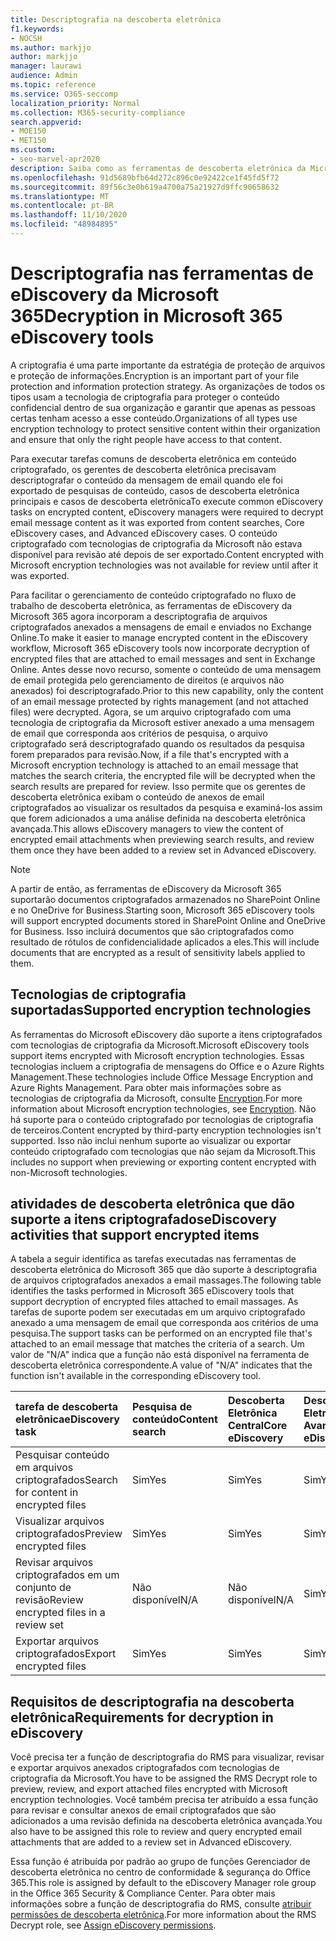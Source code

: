 ```yaml
---
title: Descriptografia na descoberta eletrônica
f1.keywords:
- NOCSH
ms.author: markjjo
author: markjjo
manager: laurawi
audience: Admin
ms.topic: reference
ms.service: O365-seccomp
localization_priority: Normal
ms.collection: M365-security-compliance
search.appverid:
- MOE150
- MET150
ms.custom:
- seo-marvel-apr2020
description: Saiba como as ferramentas de descoberta eletrônica da Microsoft 365 tratam documentos criptografados anexados a mensagens de email.
ms.openlocfilehash: 91d5689bfb64d272c896c0e92422ce1f45fd5f72
ms.sourcegitcommit: 89f56c3e0b619a4700a75a21927d9ffc90658632
ms.translationtype: MT
ms.contentlocale: pt-BR
ms.lasthandoff: 11/10/2020
ms.locfileid: "48984895"
---
```

# <a name="decryption-in-microsoft-365-ediscovery-tools"></a><span data-ttu-id="7eb59-103">Descriptografia nas ferramentas de eDiscovery da Microsoft 365</span><span class="sxs-lookup"><span data-stu-id="7eb59-103">Decryption in Microsoft 365 eDiscovery tools</span></span>

<span data-ttu-id="7eb59-104">A criptografia é uma parte importante da estratégia de proteção de arquivos e proteção de informações.</span><span class="sxs-lookup"><span data-stu-id="7eb59-104">Encryption is an important part of your file protection and information protection strategy.</span></span> <span data-ttu-id="7eb59-105">As organizações de todos os tipos usam a tecnologia de criptografia para proteger o conteúdo confidencial dentro de sua organização e garantir que apenas as pessoas certas tenham acesso a esse conteúdo.</span><span class="sxs-lookup"><span data-stu-id="7eb59-105">Organizations of all types use encryption technology to protect sensitive content within their organization and ensure that only the right people have access to that content.</span></span>

<span data-ttu-id="7eb59-106">Para executar tarefas comuns de descoberta eletrônica em conteúdo criptografado, os gerentes de descoberta eletrônica precisavam descriptografar o conteúdo da mensagem de email quando ele foi exportado de pesquisas de conteúdo, casos de descoberta eletrônica principais e casos de descoberta eletrônica</span><span class="sxs-lookup"><span data-stu-id="7eb59-106">To execute common eDiscovery tasks on encrypted content, eDiscovery managers were required to decrypt email message content as it was exported from content searches, Core eDiscovery cases, and Advanced eDiscovery cases.</span></span> <span data-ttu-id="7eb59-107">O conteúdo criptografado com tecnologias de criptografia da Microsoft não estava disponível para revisão até depois de ser exportado.</span><span class="sxs-lookup"><span data-stu-id="7eb59-107">Content encrypted with Microsoft encryption technologies was not available for review until after it was exported.</span></span>

<span data-ttu-id="7eb59-108">Para facilitar o gerenciamento de conteúdo criptografado no fluxo de trabalho de descoberta eletrônica, as ferramentas de eDiscovery da Microsoft 365 agora incorporam a descriptografia de arquivos criptografados anexados a mensagens de email e enviados no Exchange Online.</span><span class="sxs-lookup"><span data-stu-id="7eb59-108">To make it easier to manage encrypted content in the eDiscovery workflow, Microsoft 365 eDiscovery tools now incorporate decryption of encrypted files that are attached to email messages and sent in Exchange Online.</span></span> <span data-ttu-id="7eb59-109">Antes desse novo recurso, somente o conteúdo de uma mensagem de email protegida pelo gerenciamento de direitos (e arquivos não anexados) foi descriptografado.</span><span class="sxs-lookup"><span data-stu-id="7eb59-109">Prior to this new capability, only the content of an email message protected by rights management (and not attached files) were decrypted.</span></span> <span data-ttu-id="7eb59-110">Agora, se um arquivo criptografado com uma tecnologia de criptografia da Microsoft estiver anexado a uma mensagem de email que corresponda aos critérios de pesquisa, o arquivo criptografado será descriptografado quando os resultados da pesquisa forem preparados para revisão.</span><span class="sxs-lookup"><span data-stu-id="7eb59-110">Now, if a file that's encrypted with a Microsoft encryption technology is attached to an email message that matches the search criteria, the encrypted file will be decrypted when the search results are prepared for review.</span></span> <span data-ttu-id="7eb59-111">Isso permite que os gerentes de descoberta eletrônica exibam o conteúdo de anexos de email criptografados ao visualizar os resultados da pesquisa e examiná-los assim que forem adicionados a uma análise definida na descoberta eletrônica avançada.</span><span class="sxs-lookup"><span data-stu-id="7eb59-111">This allows eDiscovery managers to view the content of encrypted email attachments when previewing search results, and review them once they have been added to a review set in Advanced eDiscovery.</span></span>

> [!NOTE]
> <span data-ttu-id="7eb59-112">A partir de então, as ferramentas de eDiscovery da Microsoft 365 suportarão documentos criptografados armazenados no SharePoint Online e no OneDrive for Business.</span><span class="sxs-lookup"><span data-stu-id="7eb59-112">Starting soon, Microsoft 365 eDiscovery tools will support encrypted documents stored in SharePoint Online and OneDrive for Business.</span></span> <span data-ttu-id="7eb59-113">Isso incluirá documentos que são criptografados como resultado de rótulos de confidencialidade aplicados a eles.</span><span class="sxs-lookup"><span data-stu-id="7eb59-113">This will include documents that are encrypted as a result of sensitivity labels applied to them.</span></span>

## <a name="supported-encryption-technologies"></a><span data-ttu-id="7eb59-114">Tecnologias de criptografia suportadas</span><span class="sxs-lookup"><span data-stu-id="7eb59-114">Supported encryption technologies</span></span>

<span data-ttu-id="7eb59-115">As ferramentas do Microsoft eDiscovery dão suporte a itens criptografados com tecnologias de criptografia da Microsoft.</span><span class="sxs-lookup"><span data-stu-id="7eb59-115">Microsoft eDiscovery tools support items encrypted with Microsoft encryption technologies.</span></span> <span data-ttu-id="7eb59-116">Essas tecnologias incluem a criptografia de mensagens do Office e o Azure Rights Management.</span><span class="sxs-lookup"><span data-stu-id="7eb59-116">These technologies include Office Message Encryption and Azure Rights Management.</span></span> <span data-ttu-id="7eb59-117">Para obter mais informações sobre as tecnologias de criptografia da Microsoft, consulte [Encryption](encryption.md).</span><span class="sxs-lookup"><span data-stu-id="7eb59-117">For more information about Microsoft encryption technologies, see [Encryption](encryption.md).</span></span> <span data-ttu-id="7eb59-118">Não há suporte para o conteúdo criptografado por tecnologias de criptografia de terceiros.</span><span class="sxs-lookup"><span data-stu-id="7eb59-118">Content encrypted by third-party encryption technologies isn't supported.</span></span> <span data-ttu-id="7eb59-119">Isso não inclui nenhum suporte ao visualizar ou exportar conteúdo criptografado com tecnologias que não sejam da Microsoft.</span><span class="sxs-lookup"><span data-stu-id="7eb59-119">This includes no support when previewing or exporting content encrypted with non-Microsoft technologies.</span></span>

## <a name="ediscovery-activities-that-support-encrypted-items"></a><span data-ttu-id="7eb59-120">atividades de descoberta eletrônica que dão suporte a itens criptografados</span><span class="sxs-lookup"><span data-stu-id="7eb59-120">eDiscovery activities that support encrypted items</span></span>

<span data-ttu-id="7eb59-121">A tabela a seguir identifica as tarefas executadas nas ferramentas de descoberta eletrônica do Microsoft 365 que dão suporte à descriptografia de arquivos criptografados anexados a email massages.</span><span class="sxs-lookup"><span data-stu-id="7eb59-121">The following table identifies the tasks performed in Microsoft 365 eDiscovery tools that support decryption of encrypted files attached to email massages.</span></span> <span data-ttu-id="7eb59-122">As tarefas de suporte podem ser executadas em um arquivo criptografado anexado a uma mensagem de email que corresponda aos critérios de uma pesquisa.</span><span class="sxs-lookup"><span data-stu-id="7eb59-122">The support tasks can be performed on an encrypted file that's attached to an email message that matches the criteria of a search.</span></span> <span data-ttu-id="7eb59-123">Um valor de "N/A" indica que a função não está disponível na ferramenta de descoberta eletrônica correspondente.</span><span class="sxs-lookup"><span data-stu-id="7eb59-123">A value of "N/A" indicates that the function isn't available in the corresponding eDiscovery tool.</span></span>

|<span data-ttu-id="7eb59-124">tarefa de descoberta eletrônica</span><span class="sxs-lookup"><span data-stu-id="7eb59-124">eDiscovery task</span></span>  |<span data-ttu-id="7eb59-125">Pesquisa de conteúdo</span><span class="sxs-lookup"><span data-stu-id="7eb59-125">Content search</span></span>  |<span data-ttu-id="7eb59-126">Descoberta Eletrônica Central</span><span class="sxs-lookup"><span data-stu-id="7eb59-126">Core eDiscovery</span></span>  |<span data-ttu-id="7eb59-127">Descoberta Eletrônica Avançada</span><span class="sxs-lookup"><span data-stu-id="7eb59-127">Advanced eDiscovery</span></span>  |
|:---------|:---------|:---------|:---------|
|<span data-ttu-id="7eb59-128">Pesquisar conteúdo em arquivos criptografados</span><span class="sxs-lookup"><span data-stu-id="7eb59-128">Search for content in encrypted files</span></span>     |<span data-ttu-id="7eb59-129">Sim</span><span class="sxs-lookup"><span data-stu-id="7eb59-129">Yes</span></span>      |<span data-ttu-id="7eb59-130">Sim</span><span class="sxs-lookup"><span data-stu-id="7eb59-130">Yes</span></span>      |<span data-ttu-id="7eb59-131">Sim</span><span class="sxs-lookup"><span data-stu-id="7eb59-131">Yes</span></span>      |
|<span data-ttu-id="7eb59-132">Visualizar arquivos criptografados</span><span class="sxs-lookup"><span data-stu-id="7eb59-132">Preview encrypted files</span></span>     |<span data-ttu-id="7eb59-133">Sim</span><span class="sxs-lookup"><span data-stu-id="7eb59-133">Yes</span></span>      |<span data-ttu-id="7eb59-134">Sim</span><span class="sxs-lookup"><span data-stu-id="7eb59-134">Yes</span></span>     |<span data-ttu-id="7eb59-135">Sim</span><span class="sxs-lookup"><span data-stu-id="7eb59-135">Yes</span></span>       |
|<span data-ttu-id="7eb59-136">Revisar arquivos criptografados em um conjunto de revisão</span><span class="sxs-lookup"><span data-stu-id="7eb59-136">Review encrypted files in a review set</span></span>    |<span data-ttu-id="7eb59-137">Não disponível</span><span class="sxs-lookup"><span data-stu-id="7eb59-137">N/A</span></span>      |<span data-ttu-id="7eb59-138">Não disponível</span><span class="sxs-lookup"><span data-stu-id="7eb59-138">N/A</span></span>        | <span data-ttu-id="7eb59-139">Sim</span><span class="sxs-lookup"><span data-stu-id="7eb59-139">Yes</span></span>        |
|<span data-ttu-id="7eb59-140">Exportar arquivos criptografados</span><span class="sxs-lookup"><span data-stu-id="7eb59-140">Export encrypted files</span></span>    |<span data-ttu-id="7eb59-141">Sim</span><span class="sxs-lookup"><span data-stu-id="7eb59-141">Yes</span></span>       |<span data-ttu-id="7eb59-142">Sim</span><span class="sxs-lookup"><span data-stu-id="7eb59-142">Yes</span></span>  |<span data-ttu-id="7eb59-143">Sim</span><span class="sxs-lookup"><span data-stu-id="7eb59-143">Yes</span></span>    |

## <a name="requirements-for-decryption-in-ediscovery"></a><span data-ttu-id="7eb59-144">Requisitos de descriptografia na descoberta eletrônica</span><span class="sxs-lookup"><span data-stu-id="7eb59-144">Requirements for decryption in eDiscovery</span></span>

<span data-ttu-id="7eb59-145">Você precisa ter a função de descriptografia do RMS para visualizar, revisar e exportar arquivos anexados criptografados com tecnologias de criptografia da Microsoft.</span><span class="sxs-lookup"><span data-stu-id="7eb59-145">You have to be assigned the RMS Decrypt role to preview, review, and export attached files encrypted with Microsoft encryption technologies.</span></span> <span data-ttu-id="7eb59-146">Você também precisa ter atribuído a essa função para revisar e consultar anexos de email criptografados que são adicionados a uma revisão definida na descoberta eletrônica avançada.</span><span class="sxs-lookup"><span data-stu-id="7eb59-146">You also have to be assigned this role to review and query encrypted email attachments that are added to a review set in Advanced eDiscovery.</span></span>

<span data-ttu-id="7eb59-147">Essa função é atribuída por padrão ao grupo de funções Gerenciador de descoberta eletrônica no centro de conformidade & segurança do Office 365.</span><span class="sxs-lookup"><span data-stu-id="7eb59-147">This role is assigned by default to the eDiscovery Manager role group in the Office 365 Security & Compliance Center.</span></span> <span data-ttu-id="7eb59-148">Para obter mais informações sobre a função de descriptografia do RMS, consulte [atribuir permissões de descoberta eletrônica](assign-ediscovery-permissions.md#rms-decrypt).</span><span class="sxs-lookup"><span data-stu-id="7eb59-148">For more information about the RMS Decrypt role, see [Assign eDiscovery permissions](assign-ediscovery-permissions.md#rms-decrypt).</span></span>
